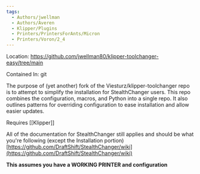 ```yaml
---
tags:
  - Authors/jwellman
  - Authors/Averen
  - Klipper/Plugins
  - Printers/PrintersForAnts/Micron
  - Printers/Voron/2_4
---
```

Location: https://github.com/jwellman80/klipper-toolchanger-easy/tree/main

Contained In: git 

The purpose of (yet another) fork of the Viesturz/klipper-toolchanger repo is to attempt to simplify the installation for StealthChanger users. This repo combines the configuration, macros, and Python into a single repo. It also outlines patterns for overriding configuration to ease installation and allow easier updates.

Requires [[Klipper]]

All of the documentation for StealthChanger still applies and should be what you're following (except the Installation portion) [https://github.com/DraftShift/StealthChanger/wiki](https://github.com/DraftShift/StealthChanger/wiki)

**This assumes you have a WORKING PRINTER and configuration**